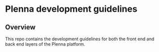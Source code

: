 # Plenna development guidelines

## **Overview**

This repo contains the development guidelines for both the front end and back end layers of the Plenna platform.
